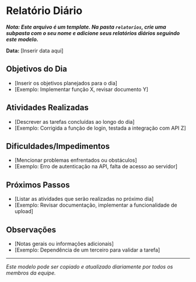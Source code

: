 # Relatório Diário

**_Nota: Este arquivo é um template. Na pasta `relatorios`, crie uma subpasta com o seu nome e adicione seus relatórios diários seguindo este modelo._**

**Data:** [Inserir data aqui]

## Objetivos do Dia
- [Inserir os objetivos planejados para o dia]
- [Exemplo: Implementar função X, revisar documento Y]

## Atividades Realizadas
- [Descrever as tarefas concluídas ao longo do dia]
- [Exemplo: Corrigida a função de login, testada a integração com API Z]

## Dificuldades/Impedimentos
- [Mencionar problemas enfrentados ou obstáculos]
- [Exemplo: Erro de autenticação na API, falta de acesso ao servidor]

## Próximos Passos
- [Listar as atividades que serão realizadas no próximo dia]
- [Exemplo: Revisar documentação, implementar a funcionalidade de upload]

## Observações
- [Notas gerais ou informações adicionais]
- [Exemplo: Dependência de um terceiro para validar a tarefa]

---

*Este modelo pode ser copiado e atualizado diariamente por todos os membros da equipe.*
